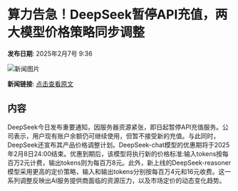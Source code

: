 # 算力告急！DeepSeek暂停API充值，两大模型价格策略同步调整

**发布日期**: 2025年2月7号 9:36

![新闻图片](https://pic.chinaz.com/picmap/thumb/202502051542241174_1.jpg)

**新闻链接**: [点击查看原文](https://www.aibase.com/zh/news/15124)

## 内容

DeepSeek今日发布重要通知，因服务器资源紧张，即日起暂停API充值服务。公司表示，用户现有账户余额仍可继续使用，但暂不接受新的充值。与此同时，DeepSeek还宣布其产品价格调整计划。DeepSeek-chat模型的优惠期将于2025年2月8日24:00结束。优惠到期后，该模型将执行新的价格标准:输入tokens按每百万2元计费，输出tokens则为每百万8元。此外，新上线的DeepSeek-reasoner模型采用更高的定价策略，输入和输出tokens分别按每百万4元和16元收费。这一系列调整反映出AI服务提供商面临的资源压力，以及市场定价的动态变化趋势。

